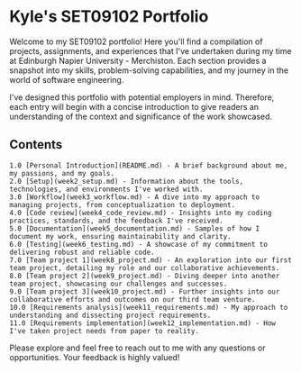 # Kyle's SET09102 Portfolio

Welcome to my SET09102 portfolio! Here you'll find a compilation of projects, assignments, and experiences that I've undertaken during my time at Edinburgh Napier University - Merchiston. Each section provides a snapshot into my skills, problem-solving capabilities, and my journey in the world of software engineering.

I've designed this portfolio with potential employers in mind. Therefore, each entry will begin with a concise introduction to give readers an understanding of the context and significance of the work showcased.

## Contents

    1.0 [Personal Introduction](README.md) - A brief background about me, my passions, and my goals.
    2.0 [Setup](week2_setup.md) - Information about the tools, technologies, and environments I've worked with.
    3.0 [Workflow](week3_workflow.md) - A dive into my approach to managing projects, from conceptualization to deployment.
    4.0 [Code review](week4_code_review.md) - Insights into my coding practices, standards, and the feedback I've received.
    5.0 [Documentation](week5_documentation.md) - Samples of how I document my work, ensuring maintainability and clarity.
    6.0 [Testing](week6_testing.md) - A showcase of my commitment to delivering robust and reliable code.
    7.0 [Team project 1](week8_project.md) - An exploration into our first team project, detailing my role and our collaborative achievements.
    8.0 [Team project 2](week9_project.md) - Diving deeper into another team project, showcasing our challenges and successes.
    9.0 [Team project 3](week10_project.md) - Further insights into our collaborative efforts and outcomes on our third team venture.
    10.0 [Requirements analysis](week11_requirements.md) - My approach to understanding and dissecting project requirements.
    11.0 [Requirements implementation](week12_implementation.md) - How I've taken project needs from paper to reality.

Please explore and feel free to reach out to me with any questions or opportunities. Your feedback is highly valued!